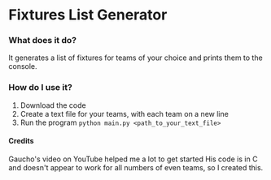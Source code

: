 # Fixtures List Generator

### What does it do?
It generates a list of fixtures for teams of your choice and prints them to the console.

### How do I use it?
1. Download the code
2. Create a text file for your teams, with each team on a new line
3. Run the program 
`python main.py <path_to_your_text_file>`

#### Credits
Gaucho's video on YouTube helped me a lot to get started
His code is in C and doesn't appear to work for all numbers of even teams, so I created this.
